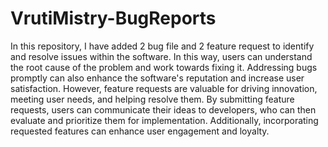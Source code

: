 # VrutiMistry-BugReports 
In this repository, I have added 2 bug file and 2 feature request to identify and resolve issues within the software. In this way, users can understand the root cause of the problem and work towards fixing it. Addressing bugs promptly can also enhance the software's reputation and increase user satisfaction. However, feature requests are valuable for driving innovation, meeting user needs, and helping resolve them. By submitting feature requests, users can communicate their ideas to developers, who can then evaluate and prioritize them for implementation. Additionally, incorporating requested features can enhance user engagement and loyalty.





